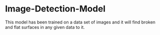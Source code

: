 # Image-Detection-Model
This model has been trained on a data set of images and it will find broken and flat surfaces in any given data to it.
